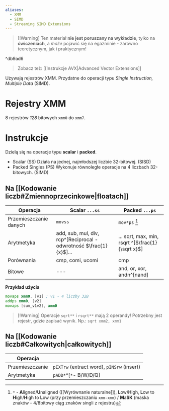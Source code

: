 ```yaml
---
aliases:
  - XMM
  - SIMD
  - Streaming SIMD Extensions
---
```

>[!Warning] Ten materiał **nie jest poruszany na wykładzie**, tylko na **ćwiczeniach**, a *może* pojawić się na egazminie - zarówno teoretycznym, jak i praktycznym!

^db9ad6
> Zobacz też: [[Instrukcje AVX|Advanced Vector Extensions]]

Używają rejestrów XMM. Przydatne do operacji typu *Single Instruction, Multiple Data* (SIMD).

# Rejestry XMM
8 rejestrów *128* bitowych `xmm0` do `xmm7`.

# Instrukcje
Dzielą się na operacje typu **scalar** i **packed**.
- Scalar (SS)
Działa na jednej, najmłodszej liczbie 32-bitowej. (SISD)
- Packed Singles (PS)
Wykonuje równoległe operacje na 4 liczbach 32-bitowych. (SIMD)

## Na [[Kodowanie liczb#Zmiennoprzecinkowe|floatach]]

| Operacja               | Scalar `...ss`                                                     | Packed `...ps`                                   |
| ---------------------- | ------------------------------------------------------------------ | ------------------------------------------------ |
| Przemieszczanie danych | `movss`                                                            | `mov*ps` [^movaps]                               |
| Arytmetyka             | add, sub, mul, div, rcp^[Reciprocal - odwrotność $\frac{1}{x}$]... | ... sqrt, max, min, rsqrt ^[$\frac{1}{\sqrt x}$] |
| Porównania             | cmp, comi, ucomi                                                   | cmp                                              |
| Bitowe                 | ---                                                                | and, or, xor, andn^[nand]                        |
**Przykład użycia**
```asm
movaps xmm0, [v1] ; v1 - 4 liczby 32B
addps xmm0, [v2]
movaps [sum_v1v2], xmm0
```

>[!Warning] Operacje `sqrt**` i `rsqrt**` mają 2 operandy!
>Potrzebny jest rejestr, gdzie zapisać wynik. Np.:
>`sqrt xmm2, xmm1`


## Na [[Kodowanie liczb#Całkowitych|całkowitych]]

| Operacja        |                                            |
| --------------- | ------------------------------------------ |
| Przemieszczanie | `pEXTrw` (extract word), `pINSrw` (insert) |
| Arytmetyka      | `pADD*`^[`*`- B/W/D/Q]                     |
[^movaps]: `*` - **A**ligned/**U**naligned ([[Wyrównanie naturalne]]), **L**ow/**H**igh, **L**ow to **H**igh/**H**igh to **L**ow (przy przemieszczaniu `xmm-xmm`) / **M**a**SK** (maska znaków - 4/8bitowy ciąg znaków singli z rejestru)

